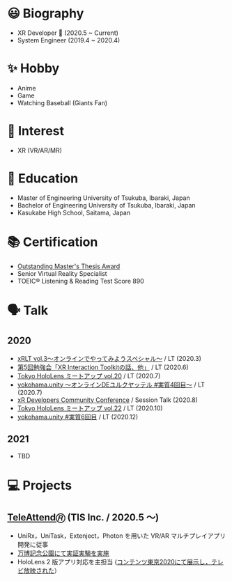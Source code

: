 # 😃 Biography
* XR Developer 🔰 (2020.5 ~ Current)
* System Engineer (2019.4 ~ 2020.4)

# ✨ Hobby
* Anime
* Game
* Watching Baseball (Giants Fan) 

# 🤪 Interest
* XR (VR/AR/MR)

# 🏫 Education
* Master of Engineering University of Tsukuba, Ibaraki, Japan
* Bachelor of Engineering University of Tsukuba, Ibaraki, Japan
* Kasukabe High School, Saitama, Japan

# 📚 Certification
* [Outstanding Master's Thesis Award](http://www.iit.tsukuba.ac.jp/archives/awards/iitawards/7939.html)
* Senior Virtual Reality Specialist
* TOEIC® Listening & Reading Test Score 890

# 🗣️ Talk
## 2020
* [xRLT vol.3～オンラインでやってみようスペシャル～](https://hololens.connpass.com/event/164989/) / LT (2020.3)
* [第5回勉強会「XR Interaction Toolkitの話、他」](https://chiikiokoshi-vr.connpass.com/event/175620) / LT (2020.6)
* [Tokyo HoloLens ミートアップ vol.20](https://hololens.connpass.com/event/180507) / LT (2020.7)
* [yokohama.unity ～オンラインDEユルクヤッテル #実質4回目～](https://meetup.unity3d.jp/jp/events/1253) / LT (2020.7)
* [xR Developers Community Conference](https://vrtokyo.connpass.com/event/185043) / Session Talk (2020.8)
* [Tokyo HoloLens ミートアップ vol.22](https://hololens.connpass.com/event/191356/) / LT (2020.10)
* [yokohama.unity #実質6回目](https://meetup.unity3d.jp/jp/events/1267) / LT (2020.12)

## 2021
* TBD

# 💻 Projects
## [TeleAttend🄬](https://www.tis.jp/service_solution/teleattend/) (TIS Inc. / 2020.5 ～)

* UniRx，UniTask，Extenject，Photon を用いた VR/AR マルチプレイアプリ開発に従事
* [万博記念公園にて実証実験を実施](https://www.tis.co.jp/news/2020/tis_news/20201012_1.html)
* HoloLens 2 版アプリ対応を主担当 ([コンテンツ東京2020にて展示し，テレビ放映された](https://www.tis.co.jp/news/2020/tis_info/20201013_1.html)）

<!--
**xrdnk/xrdnk** is a ✨ _special_ ✨ repository because its `README.md` (this file) appears on your GitHub profile.

Here are some ideas to get you started:

- 🔭 I’m currently working on ...
- 🌱 I’m currently learning ...
- 👯 I’m looking to collaborate on ...
- 🤔 I’m looking for help with ...
- 💬 Ask me about ...
- 📫 How to reach me: ...
- 😄 Pronouns: ...
- ⚡ Fun fact: ...
-->
